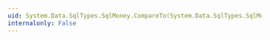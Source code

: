 ```yaml
---
uid: System.Data.SqlTypes.SqlMoney.CompareTo(System.Data.SqlTypes.SqlMoney)
internalonly: False
---
```

